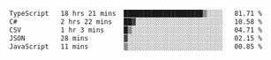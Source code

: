 <!--START_SECTION:waka-->

```txt
TypeScript   18 hrs 21 mins  ████████████████████▒░░░░   81.71 %
C#           2 hrs 22 mins   ██▓░░░░░░░░░░░░░░░░░░░░░░   10.58 %
CSV          1 hr 3 mins     █▒░░░░░░░░░░░░░░░░░░░░░░░   04.71 %
JSON         28 mins         ▓░░░░░░░░░░░░░░░░░░░░░░░░   02.15 %
JavaScript   11 mins         ▒░░░░░░░░░░░░░░░░░░░░░░░░   00.85 %
```

<!--END_SECTION:waka-->
